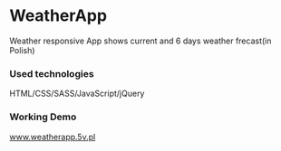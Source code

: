 # WeatherApp
Weather responsive App shows current and 6 days weather frecast(in Polish)</br>

### Used technologies
HTML/CSS/SASS/JavaScript/jQuery

### Working Demo
www.weatherapp.5v.pl
